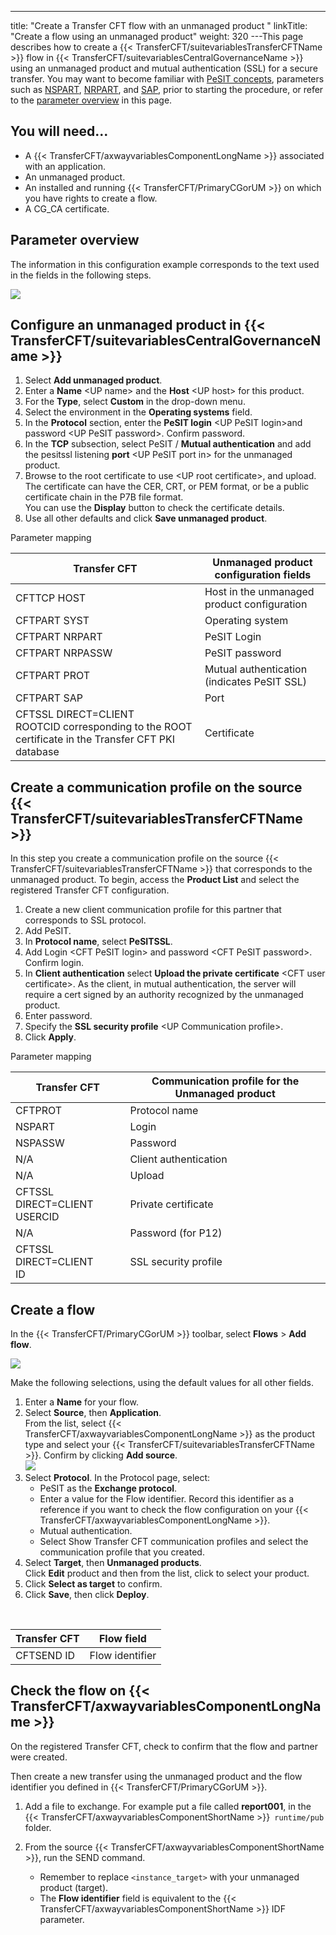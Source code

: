 ---
title: "Create a Transfer CFT flow with an unmanaged product "
linkTitle: "Create a flow using an unmanaged product"
weight: 320
---This page describes how to create a {{< TransferCFT/suitevariablesTransferCFTName  >}} flow in {{< TransferCFT/suitevariablesCentralGovernanceName  >}} using an unmanaged product and mutual authentication (SSL) for a secure transfer. You may want to become familiar with [PeSIT concepts](../../../../../protocols_start_here/about_pesit), parameters such as [NSPART](../../../../../c_intro_userinterfaces/command_summary/parameter_intro/nspart), [NRPART](../../../../../c_intro_userinterfaces/command_summary/parameter_intro/nrpart), and [SAP](../../../../../c_intro_userinterfaces/command_summary/parameter_intro/sap), prior to starting the procedure, or refer to the [parameter overview](#Paramete) in this page.

## You will need...

- A {{< TransferCFT/axwayvariablesComponentLongName >}} associated with an application.
- An unmanaged product.
- An installed and running {{< TransferCFT/PrimaryCGorUM >}} on which you have rights to create a flow.
- A CG_CA certificate.

<span id="Paramete"></span>

## Parameter overview

The information in this configuration example corresponds to the text used in the fields in the following steps.

![](/Images/TransferCFT/unmanged.png)

## Configure an unmanaged product in {{< TransferCFT/suitevariablesCentralGovernanceName  >}}

1. Select **Add unmanaged product**.
1. Enter a **Name** &lt;UP name> and the **Host** &lt;UP host> for this product.
1. For the ****Type****, select ****Custom**** in the drop-down menu.
1. Select the environment in the **Operating systems** field.
1. In the **Protocol** section, enter the **PeSIT login** &lt;UP PeSIT login>and password &lt;UP PeSIT password>. Confirm password.
1. In the **TCP** subsection, select PeSIT / ****Mutual authentication**** and add the pesitssl listening **port** &lt;UP PeSIT port in> for the unmanaged product.
1. Browse to the root certificate to use &lt;UP root certificate>, and upload. The certificate can have the CER, CRT, or PEM format, or be a public certificate chain in the P7B file format.  
    You can use the ****Display**** button to check the certificate details.
1. Use all other defaults and click ****Save unmanaged product****.

Parameter mapping


| Transfer CFT  | Unmanaged product configuration fields  |
| --- | --- |
| CFTTCP HOST  | Host in the unmanaged product configuration  |
| CFTPART SYST  | Operating system  |
| CFTPART NRPART  | PeSIT Login  |
| CFTPART NRPASSW  | PeSIT password  |
| CFTPART PROT  | Mutual authentication (indicates PeSIT SSL)  |
| CFTPART SAP  | Port  |
| CFTSSL DIRECT=CLIENT<br/> ROOTCID corresponding to the ROOT certificate in the Transfer CFT PKI database | Certificate  |


## Create a communication profile on the source {{< TransferCFT/suitevariablesTransferCFTName  >}}

In this step you create a communication profile on the source {{< TransferCFT/suitevariablesTransferCFTName  >}} that corresponds to the unmanaged product. To begin, access the **Product List** and select the registered Transfer CFT configuration.

1. Create a new client communication profile for this partner that corresponds to SSL protocol.
1. Add PeSIT.
1. In **Protocol name**, select **PeSITSSL**.
1. Add Login &lt;CFT PeSIT login> and password &lt;CFT PeSIT password>. Confirm login.
1. In **Client authentication** select **Upload the private certificate** &lt;CFT user certificate>. As the client, in mutual authentication, the server will require a cert signed by an authority recognized by the unmanaged product.
1. Enter password.
1. Specify the **SSL security profile** &lt;UP Communication profile>.
1. Click **Apply**.

Parameter mapping


| Transfer CFT  | Communication profile for the Unmanaged product  |
| --- | --- |
| CFTPROT  | Protocol name  |
| NSPART  | Login  |
| NSPASSW  | Password  |
| N/A  | Client authentication  |
| N/A  | Upload  |
| CFTSSL DIRECT=CLIENT<br/> USERCID | Private certificate  |
| N/A  | Password (for P12)  |
| CFTSSL DIRECT=CLIENT<br/> ID | SSL security profile  |


## Create a flow

In the {{< TransferCFT/PrimaryCGorUM  >}} toolbar, select **Flows** &gt; **Add flow**.

![](/Images/TransferCFT/flow01.png)

Make the following selections, using the default values for all other fields.

1. Enter a **Name** for your flow.
1. Select **Source**, then **Application**.  
    From the list, select {{< TransferCFT/axwayvariablesComponentLongName >}} as the product type and select your {{< TransferCFT/suitevariablesTransferCFTName >}}. Confirm by clicking **Add source**.  
    ![](/Images/TransferCFT/flow03.png)
1. Select ****Protocol****. In the Protocol page, select:
    -   PeSIT as the **Exchange protocol**.
    -   Enter a value for the Flow identifier. Record this identifier as a reference if you want to check the flow configuration on your {{< TransferCFT/axwayvariablesComponentLongName >}}.
    -   Mutual authentication.
    -   Select Show Transfer CFT communication profiles and select the communication profile that you created.
1. Select **Target**, then **Unmanaged products**.  
    Click **Edit** product and then from the list, click to select your product.
1. Click **Select as target** to confirm.
1. Click **Save**, then click ****Deploy****.

 


| Transfer CFT  | Flow field  |
| --- | --- |
| CFTSEND ID  | Flow identifier  |


## Check the flow on {{< TransferCFT/axwayvariablesComponentLongName  >}}

On the registered Transfer CFT, check to confirm that the flow and partner were created.

Then create a new transfer using the unmanaged product and the flow identifier you defined in {{< TransferCFT/PrimaryCGorUM  >}}.

1. Add a file to exchange. For example put a file called ****report001****, in the {{< TransferCFT/axwayvariablesComponentShortName >}}` runtime/pub` folder.
1. From the source {{< TransferCFT/axwayvariablesComponentShortName >}}, run the SEND command.
    -   Remember to replace `<instance_target>` with your unmanaged product (target).

    <!-- -->

    -   The ****Flow identifier**** field is equivalent to the {{< TransferCFT/axwayvariablesComponentShortName >}} IDF parameter.
